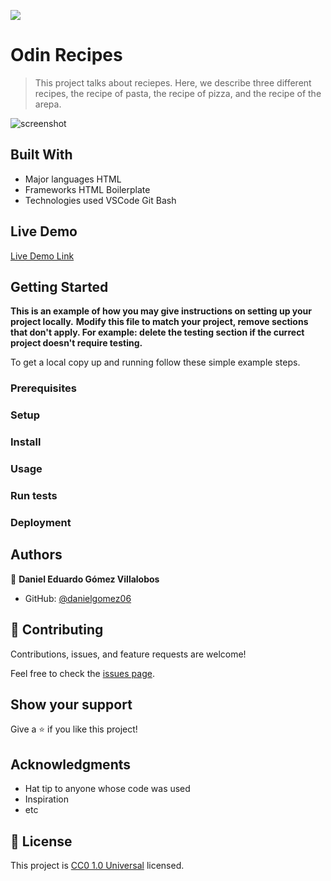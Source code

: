![](https://img.shields.io/badge/Uneweb-blue)

# Odin Recipes

> This project talks about reciepes. Here, we describe three different recipes, the recipe of pasta, the recipe of pizza, and the recipe of the arepa.

![screenshot](./app_screenshot.png)

## Built With

- Major languages
HTML
- Frameworks
HTML Boilerplate
- Technologies used
VSCode
Git Bash

## Live Demo

[Live Demo Link](https://livedemo.com)


## Getting Started

**This is an example of how you may give instructions on setting up your project locally.**
**Modify this file to match your project, remove sections that don't apply. For example: delete the testing section if the currect project doesn't require testing.**


To get a local copy up and running follow these simple example steps.

### Prerequisites

### Setup

### Install

### Usage

### Run tests

### Deployment



## Authors

👤 **Daniel Eduardo Gómez Villalobos**

- GitHub: [@danielgomez06](https://github.com/danielgomez06)

## 🤝 Contributing

Contributions, issues, and feature requests are welcome!

Feel free to check the [issues page](issues/).

## Show your support

Give a ⭐️ if you like this project!

## Acknowledgments

- Hat tip to anyone whose code was used
- Inspiration
- etc

## 📝 License

This project is [CC0 1.0 Universal](LICENSE) licensed.